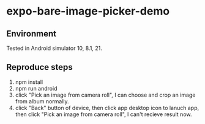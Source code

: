 # expo-bare-image-picker-demo
## Environment
Tested in Android simulator 10, 8.1, 21.
## Reproduce steps
1. npm install
2. npm run android
3. click "Pick an image from camera roll", I can choose and crop an image from album normally.
4. click "Back" button of device, then click app desktop icon to lanuch app, then click "Pick an image from camera roll", I can't recieve result now.
